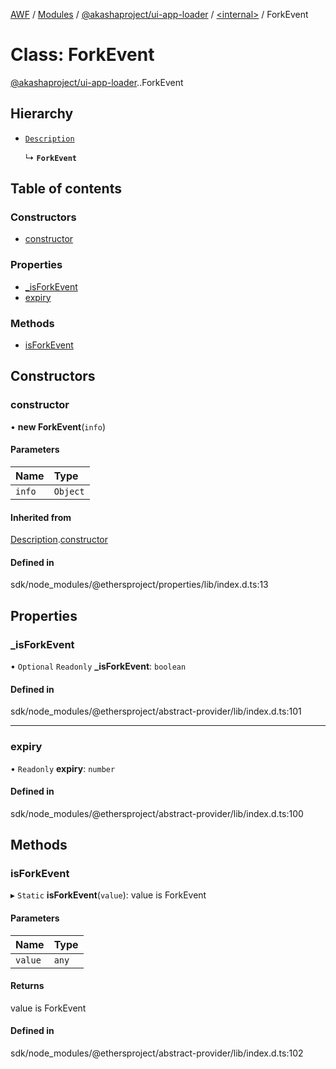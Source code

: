 [AWF](../README.md) / [Modules](../modules.md) / [@akashaproject/ui-app-loader](../modules/akashaproject_ui_app_loader.md) / [<internal\>](../modules/akashaproject_ui_app_loader._internal_.md) / ForkEvent

# Class: ForkEvent

[@akashaproject/ui-app-loader](../modules/akashaproject_ui_app_loader.md).[<internal>](../modules/akashaproject_ui_app_loader._internal_.md).ForkEvent

## Hierarchy

- [`Description`](akashaproject_ui_app_loader._internal_.Description.md)

  ↳ **`ForkEvent`**

## Table of contents

### Constructors

- [constructor](akashaproject_ui_app_loader._internal_.ForkEvent.md#constructor)

### Properties

- [\_isForkEvent](akashaproject_ui_app_loader._internal_.ForkEvent.md#_isforkevent)
- [expiry](akashaproject_ui_app_loader._internal_.ForkEvent.md#expiry)

### Methods

- [isForkEvent](akashaproject_ui_app_loader._internal_.ForkEvent.md#isforkevent)

## Constructors

### constructor

• **new ForkEvent**(`info`)

#### Parameters

| Name | Type |
| :------ | :------ |
| `info` | `Object` |

#### Inherited from

[Description](akashaproject_ui_app_loader._internal_.Description.md).[constructor](akashaproject_ui_app_loader._internal_.Description.md#constructor)

#### Defined in

sdk/node_modules/@ethersproject/properties/lib/index.d.ts:13

## Properties

### \_isForkEvent

• `Optional` `Readonly` **\_isForkEvent**: `boolean`

#### Defined in

sdk/node_modules/@ethersproject/abstract-provider/lib/index.d.ts:101

___

### expiry

• `Readonly` **expiry**: `number`

#### Defined in

sdk/node_modules/@ethersproject/abstract-provider/lib/index.d.ts:100

## Methods

### isForkEvent

▸ `Static` **isForkEvent**(`value`): value is ForkEvent

#### Parameters

| Name | Type |
| :------ | :------ |
| `value` | `any` |

#### Returns

value is ForkEvent

#### Defined in

sdk/node_modules/@ethersproject/abstract-provider/lib/index.d.ts:102
